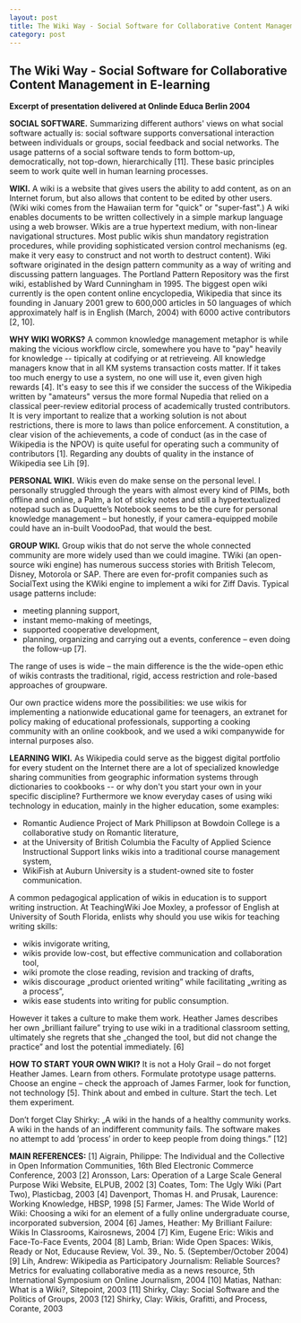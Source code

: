 ```yaml
---
layout: post
title: The Wiki Way - Social Software for Collaborative Content Management in E-learning
category: post
---
```


The Wiki Way - Social Software for Collaborative Content Management in E-learning
-

**Excerpt of presentation delivered at Onlinde Educa Berlin 2004**

**SOCIAL SOFTWARE.** Summarizing different authors' views on what social software actually is: social software supports conversational interaction between individuals or groups, social feedback and social networks. The usage patterns of a social software tends to form bottom-up, democratically, not top-down, hierarchically [11]. These basic principles seem to work quite well in human learning processes.

**WIKI.** A wiki is a website that gives users the ability to add content, as on an Internet forum, but also allows that content to be edited by other users. (Wiki wiki comes from the Hawaiian term for "quick" or "super-fast".) A wiki enables documents to be written collectively in a simple markup language using a web browser. Wikis are a true hypertext medium, with non-linear navigational structures. Most public wikis shun mandatory registration procedures, while providing sophisticated version control mechanisms (eg. make it very easy to construct and not worth to destruct content). Wiki software originated in the design pattern community as a way of writing and discussing pattern languages. The Portland Pattern Repository was the first wiki, established by Ward Cunningham in 1995. The biggest open wiki currently is the open content online encyclopedia, Wikipedia that since its founding in January 2001 grew to 600,000 articles in 50 languages of which approximately half is in English (March, 2004) with 6000 active contributors [2, 10].

**WHY WIKI WORKS?** A common knowledge management metaphor is while making the vicious workflow circle, somewhere you have to "pay" heavily for knowledge -- tipically at codifying or at retrieveing. All knowledge managers know that in all KM systems transaction costs matter. If it takes too much energy to use a system, no one will use it, even given high rewards [4]. It's easy to see this if we consider the success of the Wikipedia written by "amateurs" versus the more formal Nupedia that relied on a classical peer-review editorial process of academically trusted contributors. It is very important to realize that a working solution is not about restrictions, there is more to laws than police enforcement. A constitution, a clear vision of the achievements, a code of conduct (as in the case of Wikipedia is the NPOV) is quite useful for operating such a community of contributors [1]. Regarding any doubts of quality in the instance of Wikipedia see Lih [9].

**PERSONAL WIKI.** Wikis even do make sense on the personal level. I personally struggled through the years with almost every kind of PIMs, both offline and online, a Palm, a lot of sticky notes and still a hypertextualized notepad such as Duquette’s Notebook seems to be the cure for personal knowledge management – but honestly, if your camera-equipped mobile could have an in-built VoodooPad, that would the best.

**GROUP WIKI.** Group wikis that do not serve the whole connected community are more widely used than we could imagine. TWiki (an open-source wiki engine) has numerous success stories with British Telecom, Disney, Motorola or SAP. There are even for-profit companies such as SocialText using the KWiki engine to implement a wiki for Ziff Davis. Typical usage patterns include:
- meeting planning support,
- instant memo-making of meetings,
- supported cooperative development,
- planning, organizing and carrying out a events, conference – even doing the follow-up [7].

The range of uses is wide – the main difference is the the wide-open ethic of wikis contrasts the traditional, rigid, access restriction and role-based approaches of groupware.

Our own practice widens more the possibilities: we use wikis for implementing a nationwide educational game for teenagers, an extranet for policy making of educational professionals, supporting a cooking community with an online cookbook, and we used a wiki companywide for internal purposes also.

**LEARNING WIKI.** As Wikipedia could serve as the biggest digital portfolio for every student on the Internet there are a lot of specialized knowledge sharing communities from geographic information systems through dictionaries to cookbooks -- or why don't you start your own in your specific discipline? Furthermore we know everyday cases of using wiki technology in education, mainly in the higher education, some examples:
- Romantic Audience Project of Mark Phillipson at Bowdoin College is a collaborative study on Romantic literature,
- at the University of British Columbia the Faculty of Applied Science Instructional Support links wikis into a traditional course management system,
- WikiFish at Auburn University is a student-owned site to foster communication.

A common pedagogical application of wikis in education is to support writing instruction. At TeachingWiki Joe Moxley, a professor of English at University of South Florida, enlists why should you use wikis for teaching writing skills:
- wikis invigorate writing,
- wikis provide low-cost, but effective communication and collaboration tool,
- wiki promote the close reading, revision and tracking of drafts,
- wikis discourage „product oriented writing” while facilitating „writing as a process”,
- wikis ease students into writing for public consumption.

However it takes a culture to make them work. Heather James describes her own „brilliant failure” trying to use wiki in a traditional classroom setting, ultimately she regrets that she „changed the tool, but did not change the practice” and lost the potential immediately. [6]

**HOW TO START YOUR OWN WIKI?** It is not a Holy Grail – do not forget Heather James. Learn from others. Formulate prototype usage patterns. Choose an engine – check the approach of James Farmer, look for function, not technology [5]. Think about and embed in culture. Start the tech. Let them experiment.

Don’t forget Clay Shirky: „A wiki in the hands of a healthy community works. A wiki in the hands of an indifferent community fails. The software makes no attempt to add ’process’ in order to keep people from doing things.” [12]

**MAIN REFERENCES:**
[1] Aigrain, Philippe: The Individual and the Collective in Open Information Communities, 16th Bled Electronic Commerce Conference, 2003
[2] Aronsson, Lars: Operation of a Large Scale General Purpose Wiki Website, ELPUB, 2002
[3] Coates, Tom: The Ugly Wiki (Part Two), Plasticbag, 2003
[4] Davenport, Thomas H. and Prusak, Laurence: Working Knowledge, HBSP, 1998
[5] Farmer, James: The Wide World of Wiki: Choosing a wiki for an element of a fully online undergraduate course, incorporated subversion, 2004
[6] James, Heather: My Brilliant Failure: Wikis In Classrooms, Kairosnews, 2004
[7] Kim, Eugene Eric: Wikis and Face-To-Face Events, 2004
[8] Lamb, Brian: Wide Open Spaces: Wikis, Ready or Not, Educause Review, Vol. 39., No. 5. (September/October 2004)
[9] Lih, Andrew: Wikipedia as Participatory Journalism: Reliable Sources? Metrics for evaluating collaborative media as a news resource, 5th International Symposium on Online Journalism, 2004
[10] Matias, Nathan: What is a Wiki?, Sitepoint, 2003
[11] Shirky, Clay: Social Software and the Politics of Groups, 2003
[12] Shirky, Clay: Wikis, Grafitti, and Process, Corante, 2003
